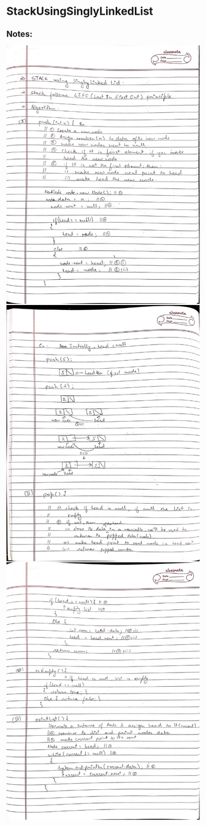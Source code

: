 # StackUsingSinglyLinkedList

## Notes:
![Stack Using Singly Linked List](/notes/one.jpg)
![Stack Using Singly Linked List](/notes/two.jpg)
![Stack Using Singly Linked List](/notes/three.jpg)
